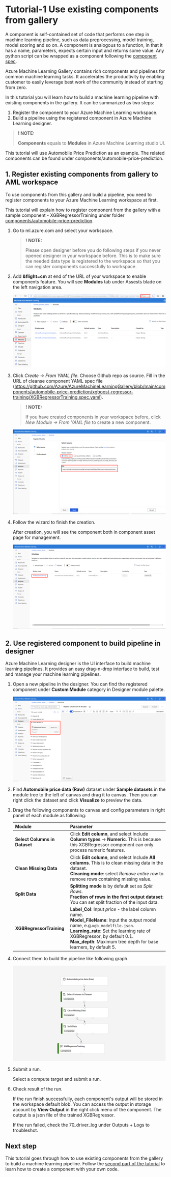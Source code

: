 # Tutorial-1 Use existing components from gallery

A component is self-contained set of code that performs one step in machine learning pipeline, such as data preprocessing, model training, model scoring and so on. A component is analogous to a function, in that it has a name, parameters, expects certain input and returns some value. Any python script can be wrapped as a component following the [component spec](component-spec-definition.md).

Azure Machine Learning Gallery contains rich components and pipelines for common machine learning tasks. It accelerates the productivity by enabling customer to easily leverage best work of the community instead of starting from zero.

In this tutorial you will learn how to build a machine learning pipeline with existing components in the gallery. It can be summarized as two steps:
 1. Register the component to your Azure Machine Learning workspace.
 2. Build a pipeline using the registered component in Azure Machine Learning designer.

> **! NOTE:**  
>
> **Components** equals to **Modules** in Azure Machine Learning studio UI.

This tutorial will use Automobile Price Prediction as an example. The related components can be found under components/automobile-price-prediction.


## 1. Register existing components from gallery to AML workspace

To use components from this gallery and build a pipeline, you need to register components to your Azure Machine Learning workspace at first.

This tutorial will explain how to register component from the gallery with a sample component - XGBRegressorTraining under folder [components/automobile-price-prediction](../components/automobile-price-prediction).

1. Go to ml.azure.com and select your workspace.

    > **! NOTE:**  
    >
    > Please open designer before you do following steps if you never opened designer in your workspace before. This is to make sure the needed data type is registered to the workspace so that you can register components successfully to workspace.  

1. Add **&flight=cm** at end of the URL of your workspace to enable components feature. You will see **Modules** tab under Assests blade on the left navigation area. 

    ![create-component](./img/aml-studio-flight.png)
    
1. Click *Create -> From YAML file*. Choose Github repo as source. Fill in the URL of cleanse component YAML spec file (https://github.com/Azure/AzureMachineLearningGallery/blob/main/components/automobile-price-prediction/xgboost-regressor-training/XGBRegressorTraining.spec.yaml).

    > **! NOTE:**  
    >
    > If you have created components in your workspace before, click *New Module -> From YAML file* to create a new component.

    ![create-component](./img/create-component.png)
    

1. Follow the wizard to finish the creation. 
    
    After creation, you will see the component both in component asset page for management.

    ![component-page](./img/component-page.png)
   


## 2. Use registered component to build pipeline in designer

Azure Machine Learning designer is the UI interface to build machine learning pipelines. It provides an easy drag-n-drop interface to build, test and manage your machine learning pipelines.

1. Open a new pipeline in the designer. You can find the registered component under **Custom Module** category in Designer module palette.

    ![registered-component](./img/module-tree.png)

1. Find **Automobile price data (Raw)** dataset under **Sample datasets** in the module tree to the left of canvas and drag it to canvas. Then you can right click the dataset and click **Visualize** to preview the data.

1. Drag the following components to canvas and config parameters in right panel of each module as following:

    |Module|Parameter|
    |---|---|
    |**Select Columns in Dataset**| Click **Edit column**, and select Include **Column types** -> **Numeric**. This is because this XGBRegressor component can only process numeric features.
    |**Clean Missing Data**| Click **Edit column**, and select Include **All columns**. This is to clean missing data in the dataset. </br> **Cleaning mode**: select *Remove entire row* to remove rows containing missing value.
    |**Split Data**| **Splitting mode** is by default set as *Split Rows*. </br> **Fraction of rows in the first output dataset**: You can set split fraction of the input data.
    |**XGBRegressorTraining**| **Label_Col**: Input *price* - the label column name.</br> **Model_FileName**: Input the output model name, e.g.`xgb_modelfile.json`.</br> **Learning_rate**: Set the learning rate of XGBRegressor, by default 0.1. </br> **Max_depth**: Maximum tree depth for base learners, by default 5.


1. Connect them to build the pipeline like following graph. 

    ![tutorial1-pipeline](./img/tutorial1-pipeline.png)

1. Submit a run.
    
    Select a compute target and submit a run. 

1. Check result of the run.
    
    If the run finish successfully, each component's output will be stored in the workspace default blob. 
    You can access the output in storage account by **View Output** in the right click menu of the component. The output is a json file of the trained XGBRegressor.

    If the run failed, check the 70_driver_log under Outputs + Logs to troubleshot. 
  




## Next step
This tutorial goes through how to use existing components from the gallery to build a machine learning pipeline. Follow the [second part of the tutorial](./tutorial2-create-your-component.md) to learn how to create a component with your own code. 
